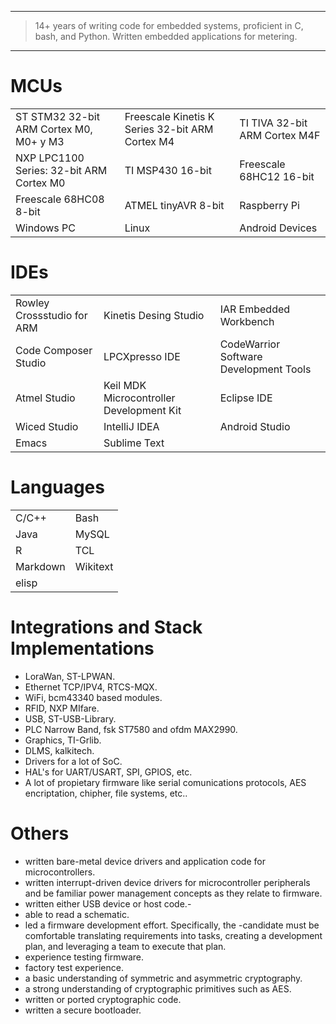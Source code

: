 ----

> 14+ years of writing code for embedded systems, proficient in C, bash, and Python. Written embedded applications for metering.

----

MCUs
====

|                                          |                                                 |                               |
|------------------------------------------|-------------------------------------------------|-------------------------------|
| ST STM32 32-bit ARM Cortex M0, M0+ y M3  | Freescale Kinetis K Series 32-bit ARM Cortex M4 | TI TIVA 32-bit ARM Cortex M4F |
| NXP LPC1100 Series: 32-bit ARM Cortex M0 | TI MSP430 16-bit | Freescale 68HC12 16-bit |
| Freescale 68HC08 8-bit | ATMEL tinyAVR 8-bit | Raspberry Pi |
| Windows PC | Linux | Android Devices |

IDEs
====

|                            |                       |                        |
|----------------------------|-----------------------|------------------------|
| Rowley Crossstudio for ARM | Kinetis Desing Studio | IAR Embedded Workbench |
| Code Composer Studio       | LPCXpresso IDE        | CodeWarrior Software Development Tools |
| Atmel Studio | Keil MDK Microcontroller Development Kit | Eclipse IDE |
| Wiced Studio | IntelliJ IDEA | Android Studio |
|Emacs | Sublime Text |

Languages
=========

|           |           |
|-----------|-----------|
| C/C++ | Bash | Python |
| Java | MySQL | Php |
| R | TCL | Basic |
| Markdown | Wikitext | Org |
| elisp | | |
 
Integrations and Stack Implementations
======================================

- LoraWan, ST-LPWAN.
- Ethernet TCP/IPV4, RTCS-MQX.
- WiFi, bcm43340 based modules.
- RFID, NXP MIfare.
- USB, ST-USB-Library.
- PLC Narrow Band, fsk ST7580 and ofdm MAX2990.
- Graphics, TI-Grlib.
- DLMS, kalkitech.
- Drivers for a lot of SoC.
- HAL's for UART/USART, SPI, GPIOS, etc.
- A lot of propietary firmware like serial comunications protocols, AES encriptation, chipher, file systems, etc..

Others
======

- written bare-metal device drivers and application code for microcontrollers.
- written interrupt-driven device drivers for microcontroller peripherals and be familiar power management concepts as they relate to firmware.
- written either USB device or host code.-
- able to read a schematic.
- led a firmware development effort. Specifically, the -candidate must be comfortable translating requirements into tasks, creating a development plan, and leveraging a team to execute that plan.
- experience testing firmware.
- factory test experience.
- a basic understanding of symmetric and asymmetric cryptography.
- a strong understanding of cryptographic primitives such as AES.
- written or ported cryptographic code.
- written a secure bootloader.
  
